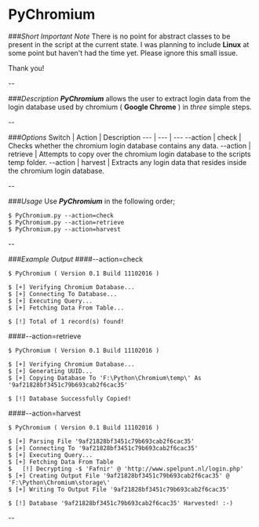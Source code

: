 # PyChromium

###*Short Important Note*
There is no point for abstract classes to be present in the script at the current state. I was planning to include **Linux** at some point but haven't had the time yet. Please ignore this small issue.

Thank you!

--

###*Description*
***PyChromium*** allows the user to extract login data from the login database used by chromium ( **Google Chrome** ) in *three* simple steps.

--

###*Options*
Switch | Action | Description
--- | --- | ---
--action | check | Checks whether the chromium login database contains any data.
--action | retrieve | Attempts to copy over the chromium login database to the scripts temp folder.
--action | harvest | Extracts any login data that resides inside the chromium login database.

--

###*Usage*
Use ***PyChromium*** in the following order;
```
$ PyChromium.py --action=check
$ PyChromium.py --action=retrieve
$ PyChromium.py --action=harvest
```

--

###*Example Output*
####--action=check
```
$ PyChromium ( Version 0.1 Build 11102016 )

$ [+] Verifying Chromium Database...
$ [+] Connecting To Database...
$ [+] Executing Query...
$ [+] Fetching Data From Table...

$ [!] Total of 1 record(s) found!
```

####--action=retrieve
```
$ PyChromium ( Version 0.1 Build 11102016 )

$ [+] Verifying Chromium Database...
$ [+] Generating UUID...
$ [+] Copying Database To 'F:\Python\Chromium\temp\' As '9af21828bf3451c79b693cab2f6cac35'

$ [!] Database Successfully Copied!
```

####--action=harvest
```
$ PyChromium ( Version 0.1 Build 11102016 )

$ [+] Parsing File '9af21828bf3451c79b693cab2f6cac35'
$ [+] Connecting To '9af21828bf3451c79b693cab2f6cac35'
$ [+] Executing Query...
$ [+] Fetching Data From Table
$   [!] Decrypting -$ 'Fafnir' @ 'http://www.spelpunt.nl/login.php'
$ [+] Creating Output File '9af21828bf3451c79b693cab2f6cac35' @ 'F:\Python\Chromium\storage\'
$ [+] Writing To Output File '9af21828bf3451c79b693cab2f6cac35'

$ [!] Database '9af21828bf3451c79b693cab2f6cac35' Harvested! :-)
```

--
